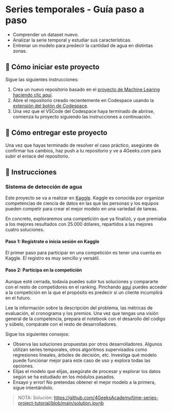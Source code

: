 <!-- hide -->
# Series temporales - Guía paso a paso
<!-- endhide -->

- Comprender un dataset nuevo.
- Analizar la serie temporal y estudiar sus características.
- Entrenar un modelo para predecir la cantidad de agua en distintas zonas.

## 🌱  Cómo iniciar este proyecto

Sigue las siguientes instrucciones:

1. Crea un nuevo repositorio basado en el [proyecto de Machine Learing](https://github.com/4GeeksAcademy/machine-learning-python-template/generate) [haciendo clic aquí](https://github.com/4GeeksAcademy/machine-learning-python-template).
2. Abre el repositorio creado recientemente en Codespace usando la [extensión del botón de Codespace](https://docs.github.com/en/codespaces/developing-in-codespaces/creating-a-codespace-for-a-repository#creating-a-codespace-for-a-repository).
3. Una vez que el VSCode del Codespace haya terminado de abrirse, comienza tu proyecto siguiendo las instrucciones a continuación.

## 🚛 Cómo entregar este proyecto

Una vez que hayas terminado de resolver el caso práctico, asegúrate de confirmar tus cambios, haz push a tu repositorio y ve a 4Geeks.com para subir el enlace del repositorio.

## 📝 Instrucciones

### Sistema de detección de agua

Este proyecto se va a realizar en [Kaggle](https://www.kaggle.com/). Kaggle es conocida por organizar competencias de ciencia de datos en las que las personas y los equipos pueden competir para crear el mejor modelo en una variedad de tareas.

En concreto, exploraremos una competición que ya finalizó, y que premiaba a los mejores resultados con 25.000 dólares, repartidos a las mejores cuatro soluciones.

#### Paso 1: Regístrate o inicia sesión en Kaggle

El primer paso para participar en una competición es tener una cuenta en Kaggle. El registro es muy sencillo y versátil.

#### Paso 2: Participa en la competición

Aunque esté cerrada, todavía puedes subir tus soluciones y compararte con el resto de competidores en el ranking. Pinchando [aquí](https://www.kaggle.com/competitions/amex-default-prediction) puedes acceder a la competición en la que el propósito es predecir si un cliente incumplirá en el futuro.

Lee la información sobre la descripción del problema, las métricas de evaluación, el cronograma y los premios. Una vez que tengas una visión general de la competencia, prepara el notebook con el desarollo del código y súbelo, compárate con el resto de desarrolladores.

Sigue los siguientes consejos:

- Observa las soluciones propuestas por otros desarrolladores. Algunos utilizan series temporales, otros algoritmos supervisados como regresiones lineales, árboles de decisión, etc. Investiga qué modelo puede funcionar mejor para este caso de uso y explora todas las opciones.
- Elijas el modelo que elijas, asegúrate de procesar y explorar los datos según se ha estudiado en los módulos pasados.
- Ensayo y error! No pretendas obtener el mejor modelo a la primera, sigue intentándolo.

> NOTA: Solución: https://github.com/4GeeksAcademy/time-series-project-tutorial/blob/main/solution.ipynb